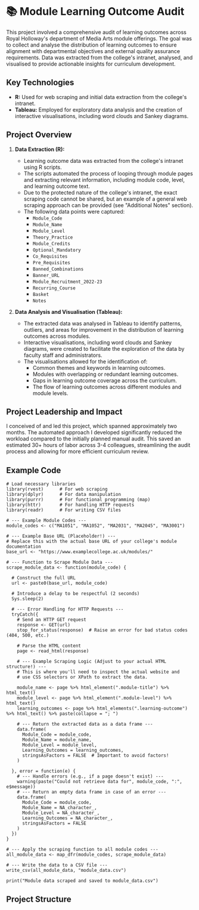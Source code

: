 # 📚 Module Learning Outcome Audit

This project involved a comprehensive audit of learning outcomes across Royal Holloway's department of Media Arts module offerings. The goal was to collect and analyse the distribution of learning outcomes to ensure alignment with departmental objectives and external quality assurance requirements. Data was extracted from the college's intranet, analysed, and visualised to provide actionable insights for curriculum development.

## Key Technologies

* **R:** Used for web scraping and initial data extraction from the college's intranet.
* **Tableau:** Employed for exploratory data analysis and the creation of interactive visualisations, including word clouds and Sankey diagrams.

## Project Overview

1.  **Data Extraction (R):**
    * Learning outcome data was extracted from the college's intranet using R scripts.
    * The scripts automated the process of looping through module pages and extracting relevant information, including module code, level, and learning outcome text.
    * Due to the protected nature of the college's intranet, the exact scraping code cannot be shared, but an example of a general web scraping approach can be provided (see "Additional Notes" section).
    * The following data points were captured:
        * `Module_Code`
        * `Module_Name`
        * `Module_Level`
        * `Theory_Practice`
        * `Module_Credits`
        * `Optional_Mandatory`
        * `Co_Requisites`
        * `Pre_Requisites`
        * `Banned_Combinations`
        * `Banner_URL`
        * `Module_Recruitment_2022-23`
        * `Recurring_Course`
        * `Basket`
        * `Notes`

2.  **Data Analysis and Visualisation (Tableau):**
    * The extracted data was analysed in Tableau to identify patterns, outliers, and areas for improvement in the distribution of learning outcomes across modules.
    * Interactive visualisations, including word clouds and Sankey diagrams, were created to facilitate the exploration of the data by faculty staff and administrators.
    * The visualisations allowed for the identification of:
        * Common themes and keywords in learning outcomes.
        * Modules with overlapping or redundant learning outcomes.
        * Gaps in learning outcome coverage across the curriculum.
        * The flow of learning outcomes across different modules and module levels.

## Project Leadership and Impact

I conceived of and led this project, which spanned approximately two months. The automated approach I developed significantly reduced the workload compared to the initially planned manual audit. This saved an estimated 30+ hours of labor across 3-4 colleagues, streamlining the audit process and allowing for more efficient curriculum review.

## Example Code

```
# Load necessary libraries
library(rvest)      # For web scraping
library(dplyr)      # For data manipulation
library(purrr)      # For functional programming (map)
library(httr)       # For handling HTTP requests
library(readr)      # For writing CSV files

# --- Example Module Codes ---
module_codes <- c("MA1051", "MA1052", "MA2031", "MA2045", "MA3001")

# --- Example Base URL (Placeholder!) ---
# Replace this with the actual base URL of your college's module documentation
base_url <- "https://www.examplecollege.ac.uk/modules/"

# --- Function to Scrape Module Data ---
scrape_module_data <- function(module_code) {
  
  # Construct the full URL
  url <- paste0(base_url, module_code)
  
  # Introduce a delay to be respectful (2 seconds)
  Sys.sleep(2)
  
  # --- Error Handling for HTTP Requests ---
  tryCatch({
    # Send an HTTP GET request
    response <- GET(url)
    stop_for_status(response)  # Raise an error for bad status codes (404, 500, etc.)
    
    # Parse the HTML content
    page <- read_html(response)
    
    # --- Example Scraping Logic (Adjust to your actual HTML structure!) ---
    # This is where you'll need to inspect the actual website and
    # use CSS selectors or XPath to extract the data.
    
    module_name <- page %>% html_element(".module-title") %>% html_text()
    module_level <- page %>% html_element(".module-level") %>% html_text()
    learning_outcomes <- page %>% html_elements(".learning-outcome") %>% html_text() %>% paste(collapse = "; ")
    
    # --- Return the extracted data as a data frame ---
    data.frame(
      Module_Code = module_code,
      Module_Name = module_name,
      Module_Level = module_level,
      Learning_Outcomes = learning_outcomes,
      stringsAsFactors = FALSE  # Important to avoid factors!
    )
    
  }, error = function(e) {
    # --- Handle errors (e.g., if a page doesn't exist) ---
    warning(paste("Could not retrieve data for", module_code, ":", e$message))
    # --- Return an empty data frame in case of an error ---
    data.frame(
      Module_Code = module_code,
      Module_Name = NA_character_,
      Module_Level = NA_character_,
      Learning_Outcomes = NA_character_,
      stringsAsFactors = FALSE
    )
  })
}

# --- Apply the scraping function to all module codes ---
all_module_data <- map_dfr(module_codes, scrape_module_data)

# --- Write the data to a CSV file ---
write_csv(all_module_data, "module_data.csv")

print("Module data scraped and saved to module_data.csv")
```
## Project Structure
